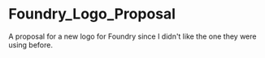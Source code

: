 # Foundry_Logo_Proposal
A proposal for a new logo for Foundry since I didn't like the one they were using before.
